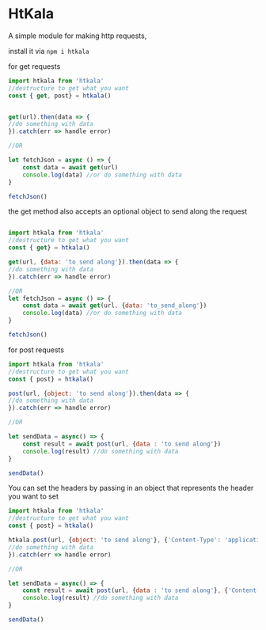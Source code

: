 # HtKala
A simple module for making http requests,

install it via `npm i htkala`

for get requests

```javascript
import htkala from 'htkala'
//destructure to get what you want
const { get, post} = htkala()


get(url).then(data => {
//do something with data
}).catch(err => handle error)

//OR

let fetchJson = async () => {
    const data = await get(url)
    console.log(data) //or do something with data
}

fetchJson()
```

the get method also accepts an optional object to send along the request
```javascript

import htkala from 'htkala'
//destructure to get what you want
const { get} = htkala()

get(url, {data: 'to send along'}).then(data => {
//do something with data
}).catch(err => handle error)

//OR
let fetchJson = async () => {
    const data = await get(url, {data: 'to_send_along'})
    console.log(data) //or do something with data
}

fetchJson()
```

for post requests

```javascript
import htkala from 'htkala'
//destructure to get what you want
const { post} = htkala()

post(url, {object: 'to send along'}).then(data => {
//do something with data
}).catch(err => handle error)

//OR

let sendData = async() => {
    const result = await post(url, {data : 'to send along'})
    console.log(result) //do something with data
}

sendData()
```


You can set the headers by passing in an object that represents the
header you want to set

```javascript
import htkala from 'htkala'
//destructure to get what you want
const { post} = htkala()

htkala.post(url, {object: 'to send along'}, {'Content-Type': 'application/json'}).then(data => {
//do something with data
}).catch(err => handle error)

//OR

let sendData = async() => {
    const result = await post(url, {data : 'to send along'}, {'Content-Type': "application/json"})
    console.log(result) //do something with data
}

sendData()

```